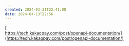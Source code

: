 ```yaml
---
created: 2024-03-31T22:41:00
date: 2024-04-13T22:56
---
```

[  
https://tech.kakaopay.com/post/openapi-documentation/](https://tech.kakaopay.com/post/openapi-documentation/)